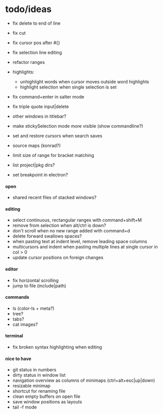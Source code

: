 # todo/ideas

- fix delete to end of line
- fix cut
- fix cursor pos after #{}
- fix selection line editing
- refactor ranges

- highlights:
    - unhighlight words when cursor moves outside word highlights
    - highlight selection when single selection is set

- fix command+enter in salter mode
- fix triple quote input|delete
- other windows in titlebar?
- make stickySelection mode more visible (show commandline?)
- set and restore cursors when search saves
- source maps (konrad?)

- limit size of range for bracket matching 
- list project|pkg dirs?
- set breakpoint in electron?

#### open
- shared recent files of stacked windows?

#### editing
- select continuous, rectangular ranges with command+shift+M 
- remove from selection when alt/ctrl is down?
- don't scroll when no new range added with command+d
- delete forward swallows spaces?
- when pasting text at indent level, remove leading space columns
- multicursors and indent when pasting multiple lines at single cursor in col > 0
- update cursor positions on foreign changes

#### editor
- fix horizontal scrolling
- jump to file (include|path)

#### commands
- ls (color-ls + meta?)
- tree?
- tabs?
- cat images?

#### terminal
- fix broken syntax highlighting when editing

#### nice to have
- git status in numbers
- dirty status in window list
- navigation overview as columns of minimaps (ctrl+alt+esc|up|down)
- resizable minimap
- shortcut for renaming file
- clean empty buffers on open file
- save window positions as layouts
- tail -f mode
    